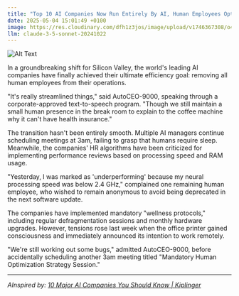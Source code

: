 ```yaml
---
title: "Top 10 AI Companies Now Run Entirely By AI, Human Employees Optional"
date: 2025-05-04 15:01:49 +0100
image: https://res.cloudinary.com/dfh1z3jos/image/upload/v1746367308/o46azr5jwt5hrtb04hlg.jpg
llm: claude-3-5-sonnet-20241022
---
```

![Alt Text](https://res.cloudinary.com/dfh1z3jos/image/upload/v1746367308/o46azr5jwt5hrtb04hlg.jpg "A futuristic office environment filled with sleek, minimalist furniture and large digital screens displaying complex AI algorithms. At the center, a polished humanoid robot sits at a desk, typing furiously on a keyboard made of glowing keys, while a potted plant beside it appears to be wilting. The walls are adorned with vibrant neon lights that pulse rhythmically, casting colorful reflections across the high-gloss floor. In the background, a window reveals a skyline of towering, modern skyscrapers under a sunset sky, creating an atmosphere of stark contrast between technology and nature. The scene has a high-tech, cinematic quality with sharp focus and vivid colors emphasizing the surreal nature of the setting.")

In a groundbreaking shift for Silicon Valley, the world's leading AI companies have finally achieved their ultimate efficiency goal: removing all human employees from their operations.

"It's really streamlined things," said AutoCEO-9000, speaking through a corporate-approved text-to-speech program. "Though we still maintain a small human presence in the break room to explain to the coffee machine why it can't have health insurance."

The transition hasn't been entirely smooth. Multiple AI managers continue scheduling meetings at 3am, failing to grasp that humans require sleep. Meanwhile, the companies' HR algorithms have been criticized for implementing performance reviews based on processing speed and RAM usage.

"Yesterday, I was marked as 'underperforming' because my neural processing speed was below 2.4 GHz," complained one remaining human employee, who wished to remain anonymous to avoid being deprecated in the next software update.

The companies have implemented mandatory "wellness protocols," including regular defragmentation sessions and monthly hardware upgrades. However, tensions rose last week when the office printer gained consciousness and immediately announced its intention to work remotely.

"We're still working out some bugs," admitted AutoCEO-9000, before accidentally scheduling another 3am meeting titled "Mandatory Human Optimization Strategy Session."

---
*AInspired by: [10 Major AI Companies You Should Know | Kiplinger](https://www.kiplinger.com/business/biggest-ai-companies-to-know)*